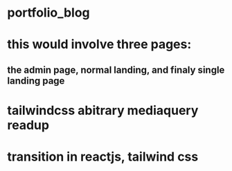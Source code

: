 # portfolio_blog

# this would involve three pages:

## the admin page, normal landing, and finaly single landing page

# tailwindcss abitrary mediaquery readup

# transition in reactjs, tailwind css
